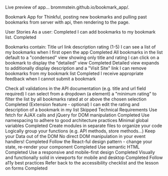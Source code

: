 Live preview of app... brommstein.github.io/bookmark_app/.

Bookmark App for Thinkful, posting new bookmarks and pulling past bookmarks from server with api, then rendering to the page.

User Stories As a user: Completed
I can add bookmarks to my bookmark list. Completed

Bookmarks contain:
Title url link description rating (1-5) I can see a list of my bookmarks when I first open the app  Completed
All bookmarks in the list default to a "condensed" view showing only title and rating I can click on a bookmark to display the "detailed" view  Completed
Detailed view expands to additionally display description and a "Visit Site" link I can remove bookmarks from my bookmark list  Completed
I receive appropriate feedback when I cannot submit a bookmark

Check all validations in the API documentation (e.g. title and url field required) 
I can select from a dropdown (a element) a "minimum rating" to filter the list by all bookmarks rated at or above the chosen selection  Completed
(Extension feature - optional) I can edit the rating and description of a bookmark in my list   Skipped
Technical Requirements Use fetch for AJAX calls and jQuery for DOM manipulation   Completed
Use namespacing to adhere to good architecture practices Minimal global variables   Completed
Create modules in separate files to organize your code 
Logically group your functions (e.g. API methods, store methods...) 
Keep your Data out of the DOM No direct DOM manipulation in your event handlers!  Completed
Follow the React-ful design pattern - change your state, re-render your component   Completed
Use semantic HTML   Completed
Use a responsive and mobile-first design  Completed
Visually and functionally solid in viewports for mobile and desktop   Completed
Follow a11y best practices 
Refer back to the accessibility checklist and the lesson on forms   Completed
